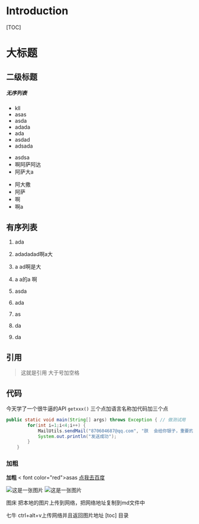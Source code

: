 # Introduction
[TOC]
# 大标题
## 二级标题

##### 无序列表
- kll
- asas
- asda
- adada
 - ada
 - asdad
- adsada

+ asdsa
+ 啊阿萨阿达
+ 阿萨大a

* 阿大撒
* 阿萨
* 啊
* 啊a
## 有序列表


1. ada
2. adadadad啊a大
3. a ad啊是大
4. a a的a 啊


1. asda
2. ada
3. as
4. da
5. da

## 引用
> 这就是引用
> 大于号加空格
> 

## 代码
今天学了一个很牛逼的API ``getxxx()``
三个点加语言名称加代码加三个点
```java
public static void main(String[] args) throws Exception { // 做测试用
        for(int i=1;i<4;i++) {
            MailUtils.sendMail("870604687@qq.com", "朕  会给你银子，重要的事情发"+i+"遍", "带货邮件");
            System.out.println("发送成功");
        }
    }
```
### 加粗
**加粗**
< font  color="red">asas</font>
[点我去百度](http://www.baidu.com)

![这是一张图片](daomei.png)
![这是一张图片](图片地址)

图床
把本地的图片上传到网络，把网络地址复制到md文件中

七牛
ctrl+alt+v上传网络并且返回图片地址
[toc] 目录